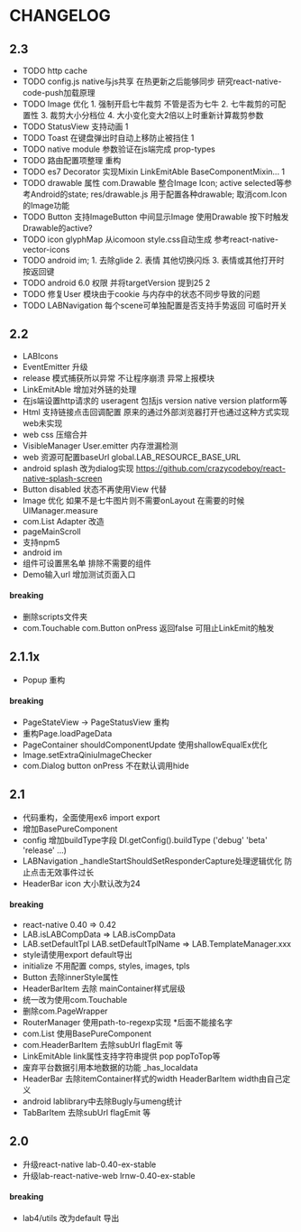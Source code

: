 # CHANGELOG

## 2.3
  * TODO http cache
  * TODO config.js native与js共享 在热更新之后能够同步 研究react-native-code-push加载原理
  * TODO Image 优化 1. 强制开启七牛裁剪 不管是否为七牛 2. 七牛裁剪的可配置性 3. 裁剪大小分档位 4. 大小变化变大2倍以上时重新计算裁剪参数
  * TODO StatusView 支持动画 1
  * TODO Toast 在键盘弹出时自动上移防止被挡住 1
  * TODO native module 参数验证在js端完成 prop-types
  * TODO 路由配置项整理 重构
  * TODO es7 Decorator 实现Mixin  LinkEmitAble BaseComponentMixin... 1
  * TODO drawable 属性 com.Drawable 整合Image Icon; active selected等参考Android的state; res/drawable.js 用于配置各种drawable; 取消com.Icon的Image功能
  * TODO Button 支持ImageButton 中间显示Image 使用Drawable 按下时触发Drawable的active?
  * TODO icon glyphMap 从icomoon style.css自动生成 参考react-native-vector-icons
  * TODO android im; 1. 去除glide 2. 表情 其他切换闪烁 3. 表情或其他打开时 按返回键
  * TODO android 6.0 权限 并将targetVersion 提到25 2
  * TODO 修复User 模块由于cookie 与内存中的状态不同步导致的问题
  * TODO LABNavigation 每个scene可单独配置是否支持手势返回 可临时开关

## 2.2
  * LABIcons
  * EventEmitter 升级
  * release 模式捕获所以异常 不让程序崩溃 异常上报模块
  * LinkEmitAble 增加对外链的处理
  * 在js端设置http请求的 useragent 包括js version  native version platform等
  * Html 支持链接点击回调配置 原来的通过外部浏览器打开也通过这种方式实现 web未实现
  * web css 压缩合并
  * VisibleManager User.emitter 内存泄漏检测
  * web 资源可配置baseUrl global.LAB_RESOURCE_BASE_URL
  * android splash 改为dialog实现 https://github.com/crazycodeboy/react-native-splash-screen
  * Button disabled 状态不再使用View 代替
  * Image 优化 如果不是七牛图片则不需要onLayout 在需要的时候UIManager.measure
  * com.List Adapter 改造
  * pageMainScroll
  * 支持npm5
  * android im
  * 组件可设置黑名单 排除不需要的组件
  * Demo输入url 增加测试页面入口
#### breaking
  * 删除scripts文件夹
  * com.Touchable com.Button onPress 返回false 可阻止LinkEmit的触发

## 2.1.1x
  * Popup 重构
#### breaking
  * PageStateView -> PageStatusView 重构
  * 重构Page.loadPageData
  * PageContainer shouldComponentUpdate 使用shallowEqualEx优化
  * Image.setExtraQiniuImageChecker
  * com.Dialog button onPress 不在默认调用hide

## 2.1
  * 代码重构，全面使用ex6 import export
  * 增加BasePureComponent
  * config 增加buildType字段 DI.getConfig().buildType ('debug' 'beta' 'release' ...)
  * LABNavigation _handleStartShouldSetResponderCapture处理逻辑优化 防止点击无效事件过长
  * HeaderBar icon 大小默认改为24

#### breaking
  * react-native 0.40 => 0.42
  * LAB.isLABCompData => LAB.isCompData
  * LAB.setDefaultTpl LAB.setDefaultTplName => LAB.TemplateManager.xxx
  * style请使用export default导出
  * initialize 不用配置 comps, styles, images, tpls
  * Button 去除innerStyle属性
  * HeaderBarItem 去除 mainContainer样式层级
  * 统一改为使用com.Touchable
  * 删除com.PageWrapper
  * RouterManager 使用path-to-regexp实现 *后面不能接名字
  * com.List 使用BasePureComponent
  * com.HeaderBarItem 去除subUrl flagEmit 等
  * LinkEmitAble link属性支持字符串提供 pop popToTop等
  * 废弃平台数据引用本地数据的功能 _has_localdata
  * HeaderBar 去除itemContainer样式的width HeaderBarItem width由自己定义
  * android lablibrary中去除Bugly与umeng统计
  * TabBarItem 去除subUrl flagEmit 等

## 2.0
  * 升级react-native lab-0.40-ex-stable
  * 升级lab-react-native-web lrnw-0.40-ex-stable

#### breaking
  * lab4/utils 改为default 导出
